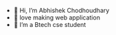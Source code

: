 - 👋 Hi, I’m Abhishek Chodhoudhary
- 👀 love making web application 
- 🌱 I’m a Btech cse student 

<!---
abhisheknagdyal/abhisheknagdyal is a ✨ special ✨ repository because its `README.md` (this file) appears on your GitHub profile.
You can click the Preview link to take a look at your changes.
--->
